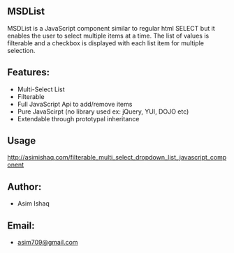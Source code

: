 MSDList
-------
MSDList is a JavaScript component similar to regular html SELECT but it enables the user to select 
multiple items at a time. The list of values is filterable and a checkbox is displayed with 
each list item for multiple selection.

Features:
---------
* Multi-Select List
* Filterable
* Full JavaScript Api to add/remove items
* Pure JavaScirpt (no library used ex: jQuery, YUI, DOJO etc)
* Extendable through prototypal inheritance

Usage
-----
http://asimishaq.com/filterable_multi_select_dropdown_list_javascript_component

Author:
-------
* Asim Ishaq

Email:
------
* asim709@gmail.com

